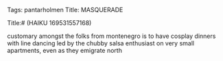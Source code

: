 Tags: pantarholmen
Title: MASQUERADE
  
Title:# (HAIKU 169531557168)
  
 customary amongst the folks from montenegro is to have cosplay dinners with line dancing led by the chubby salsa enthusiast on very small apartments, even as they emigrate north